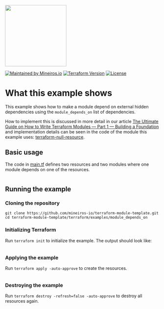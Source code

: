 <img src="https://i.imgur.com/t8IkKoZl.png" width="200"/>

[![Maintained by Mineiros.io](https://img.shields.io/badge/maintained%20by-mineiros.io-00607c.svg)](https://www.mineiros.io/ref=terraform-module-template)
[![Terraform Version](https://img.shields.io/badge/terraform-~%3E%200.12.20-brightgreen.svg)](https://github.com/hashicorp/terraform/releases)
[![License](https://img.shields.io/badge/License-Apache%202.0-brightgreen.svg)](https://opensource.org/licenses/Apache-2.0)

# What this example shows

This example shows how to make a module depend on external hidden dependencies
using the `module_depends_on` list of dependencies.

How to implement this is discussed in more detail in our article
[The Ultimate Guide on How to Write Terraform Modules — Part 1 — Building a Foundation](https://medium.com/mineiros/the-ultimate-guide-on-how-to-write-terraform-modules-part-1-81f86d31f024)
and implementation details can be seen in the code of the
module this example uses: [terraform-null-resource](../../modules/terraform-null-resource).

## Basic usage
The code in [main.tf](main.tf) defines two resources and two modules where
one module depends on one of the resources.
```
```

## Running the example

### Cloning the repository
```
git clone https://github.com/mineiros-io/terraform-module-template.git
cd terraform-module-template/terraform/examples/module_depends_on
```

### Initializing Terraform
Run `terraform init` to initialize the example. The output should look like:
```
```

### Applying the example
Run `terraform apply -auto-approve` to create the resources.
```
```

### Destroying the example
Run `terraform destroy -refresh=false -auto-approve` to destroy all resources again.
```
```
